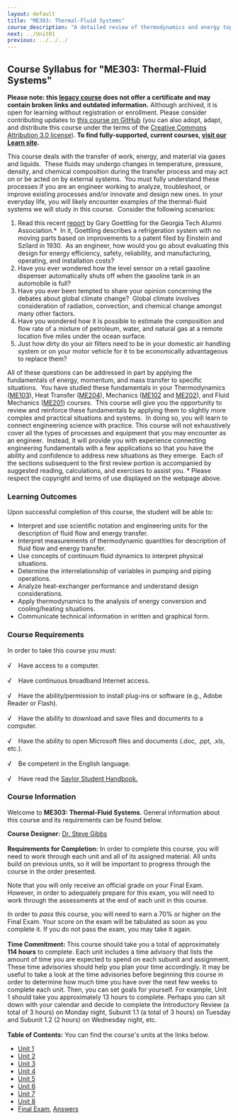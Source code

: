 ```yaml
---
layout: default
title: "ME303: Thermal-Fluid Systems"
course_description: "A detailed review of thermodynamics and energy topics, which include thermodynamic cycles, flow measurement, pumping, piping, and pressure drops, heat exchangers, cooling and refrigeration, engines, and power conversion."
next: ../Unit01
previous: ../../../
---
```

Course Syllabus for "ME303: Thermal-Fluid Systems"
--------------------------------------------------

**Please note: this [legacy course](https://sayloracademy.zendesk.com/hc/en-us/articles/206089967) does not offer a certificate and may contain 
broken links and outdated information.** Although archived, it is open 
for learning without registration or enrollment. Please consider contributing 
updates to [this course on GitHub](https://github.com/saylordotorg/course_me303) 
(you can also adopt, adapt, and distribute this course under the terms of 
the [Creative Commons Attribution 3.0 license](http://creativecommons.org/licenses/by/3.0/)). **To find fully-supported, current courses, [visit our 
Learn site](https://learn.saylor.org).**

This course deals with the transfer of work, energy, and material via
gases and liquids.  These fluids may undergo changes in temperature,
pressure, density, and chemical composition during the transfer process
and may act on or be acted on by external systems.  You must fully
understand these processes if you are an engineer working to analyze,
troubleshoot, or improve existing processes and/or innovate and design
new ones. In your everyday life, you will likely encounter examples of
the thermal-fluid systems we will study in this course.  Consider the
following scenarios:
1.  Read this recent
    [report](http://gtalumni.org/Publications/magazine/sum98/einsrefr.html)
    by Gary Goettling for the Georgia Tech Alumni Association.\*  In it,
    Goettling describes a refrigeration system with no moving parts
    based on improvements to a patent filed by Einstein and Szilard in
    1930.  As an engineer, how would you go about evaluating this design
    for energy efficiency, safety, reliability, and manufacturing,
    operating, and installation costs?
2.  Have you ever wondered how the level sensor on a retail gasoline
    dispenser automatically shuts off when the gasoline tank in an
    automobile is full?
3.  Have you ever been tempted to share your opinion concerning the
    debates about global climate change?  Global climate involves
    consideration of radiation, convection, and chemical change amongst
    many other factors.
4.  Have you wondered how it is possible to estimate the composition and
    flow rate of a mixture of petroleum, water, and natural gas at a
    remote location five miles under the ocean surface.
5.  Just how dirty do your air filters need to be in your domestic air
    handling system or on your motor vehicle for it to be economically
    advantageous to replace them?

All of these questions can be addressed in part by applying the
fundamentals of energy, momentum, and mass transfer to specific
situations.  You have studied these fundamentals in your Thermodynamics
([ME103](http://www.saylor.org/courses/me103/)), Heat Transfer
([ME204](http://www.saylor.org/courses/me204/)), Mechanics
([ME102](http://www.saylor.org/courses/me102/) and
[ME202](http://www.saylor.org/courses/me202/)), and Fluid Mechanics
([ME201](http://www.saylor.org/courses/me201/)) courses.  This course
will give you the opportunity to review and reinforce these fundamentals
by applying them to slightly more complex and practical situations and
systems.  In doing so, you will learn to connect engineering science
with practice. This course will not exhaustively cover all the types of
processes and equipment that you may encounter as an engineer.  Instead,
it will provide you with experience connecting engineering fundamentals
with a few applications so that you have the ability and confidence to
address new situations as they emerge.  Each of the sections subsequent
to the first review portion is accompanied by suggested reading,
calculations, and exercises to assist you. \* Please respect the
copyright and terms of use displayed on the webpage above.

### Learning Outcomes

Upon successful completion of this course, the student will be able
to:  
  

-   Interpret and use scientific notation and engineering units for the
    description of fluid flow and energy transfer.
-   Interpret measurements of thermodynamic quantities for description
    of fluid flow and energy transfer.
-   Use concepts of continuum fluid dynamics to interpret physical
    situations.
-   Determine the interrelationship of variables in pumping and piping
    operations.
-   Analyze heat-exchanger performance and understand design
    considerations.
-   Apply thermodynamics to the analysis of energy conversion and
    cooling/heating situations.
-   Communicate technical information in written and graphical form.

### Course Requirements

In order to take this course you must:  
    
 √    Have access to a computer.  
    
 √    Have continuous broadband Internet access.  
    
 √    Have the ability/permission to install plug-ins or software (e.g.,
Adobe Reader or Flash).  
    
 √    Have the ability to download and save files and documents to a
computer.  
    
 √    Have the ability to open Microsoft files and documents (.doc,
.ppt, .xls, etc.).  
    
 √    Be competent in the English language.  
    
 √    Have read the [Saylor Student
Handbook.](http://www.saylor.org/site/wp-content/uploads/2012/05/Saylor-StudentHandbook.pdf)

### Course Information

Welcome to **ME303:** **Thermal-Fluid Systems**. General information
about this course and its requirements can be found below.  
  
 **Course Designer:** [Dr. Steve
Gibbs](http://www.saylor.org/faculty-a-g/#DrSteveGibbs)  
    
 **Requirements for Completion:** In order to complete this course, you
will need to work through each unit and all of its assigned material.
All units build on previous units, so it will be important to progress
through the course in the order presented.  
  
 Note that you will only receive an official grade on your Final Exam.
However, in order to adequately prepare for this exam, you will need to
work through the assessments at the end of each unit in this course.   
  
 In order to *pass* this course, you will need to earn a 70% or higher
on the Final Exam. Your score on the exam will be tabulated as soon as
you complete it. If you do not pass the exam, you may take it again.   
    
 **Time Commitment:** This course should take you a total of
approximately **114 hours** to complete. Each unit includes a time
advisory that lists the amount of time you are expected to spend on each
subunit and assignment. These time advisories should help you plan your
time accordingly. It may be useful to take a look at the time advisories
before beginning this course in order to determine how much time you
have over the next few weeks to complete each unit. Then, you can set
goals for yourself. For example, Unit 1 should take you approximately 13
hours to complete. Perhaps you can sit down with your calendar and
decide to complete the Introductory Review (a total of 3 hours) on
Monday night, Subunit 1.1 (a total of 3 hours) on Tuesday and Subunit
1.2 (2 hours) on Wednesday night, etc.  
    
**Table of Contents:** You can find the course's units at the links below.

- [Unit 1](https://legacy.saylor.org/me303/Unit01/)
- [Unit 2](https://legacy.saylor.org/me303/Unit02/)
- [Unit 3](https://legacy.saylor.org/me303/Unit03/)
- [Unit 4](https://legacy.saylor.org/me303/Unit04/)
- [Unit 5](https://legacy.saylor.org/me303/Unit05/)
- [Unit 6](https://legacy.saylor.org/me303/Unit06/)
- [Unit 7](https://legacy.saylor.org/me303/Unit07/)
- [Unit 8](https://legacy.saylor.org/me303/Unit08/)
- [Final Exam](http://saylordotorg.github.io/LegacyExams/ME/ME303/ME303-FinalExam.html), [Answers](http://saylordotorg.github.io/LegacyExams/ME/ME303/ME303-FinalExam-Answers.html)
